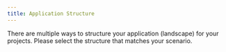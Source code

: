```yaml
---
title: Application Structure
---
```


There are multiple ways to structure your application (landscape) for your projects. Please select the structure that matches your scenario.
